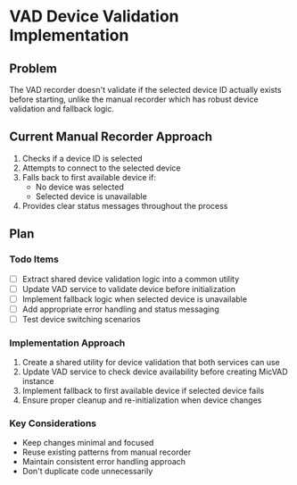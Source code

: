 # VAD Device Validation Implementation

## Problem
The VAD recorder doesn't validate if the selected device ID actually exists before starting, unlike the manual recorder which has robust device validation and fallback logic.

## Current Manual Recorder Approach
1. Checks if a device ID is selected
2. Attempts to connect to the selected device
3. Falls back to first available device if:
   - No device was selected
   - Selected device is unavailable
4. Provides clear status messages throughout the process

## Plan

### Todo Items
- [ ] Extract shared device validation logic into a common utility
- [ ] Update VAD service to validate device before initialization
- [ ] Implement fallback logic when selected device is unavailable
- [ ] Add appropriate error handling and status messaging
- [ ] Test device switching scenarios

### Implementation Approach
1. Create a shared utility for device validation that both services can use
2. Update VAD service to check device availability before creating MicVAD instance
3. Implement fallback to first available device if selected device fails
4. Ensure proper cleanup and re-initialization when device changes

### Key Considerations
- Keep changes minimal and focused
- Reuse existing patterns from manual recorder
- Maintain consistent error handling approach
- Don't duplicate code unnecessarily